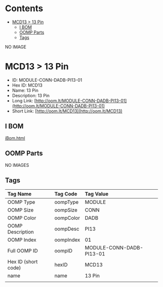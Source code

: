 



Contents
========

* [MCD13 > 13 Pin](#mcd13--13-pin)
	* [I BOM](#i-bom)
	* [OOMP Parts](#oomp-parts)
	* [Tags](#tags)
  
NO IMAGE  
# MCD13 > 13 Pin

- ID: MODULE-CONN-DADB-PI13-01
- Hex ID: MCD13
- Name: 13 Pin
- Description: 13 Pin
- Long Link: [http://oom.lt/MODULE-CONN-DADB-PI13-01](http://oom.lt/MODULE-CONN-DADB-PI13-01)
- Short Link: [http://oom.lt/MCD13](http://oom.lt/MCD13)

## I BOM
  
[iBom.html](https://htmlpreview.github.io/?https://github.com/oomlout/oomlout_OOMP_projects_V2/blob/main/MODULE/CONN/DADB/PI13/01/ibom.html)
## OOMP Parts
  
NO IMAGES  
## Tags
  

|Tag Name|Tag Code|Tag Value|
| :--- | :--- | :--- |
|OOMP Type|oompType|MODULE|
|OOMP Size|oompSize|CONN|
|OOMP Color|oompColor|DADB|
|OOMP Description|oompDesc|PI13|
|OOMP Index|oompIndex|01|
|Full OOMP ID|oompID|MODULE-CONN-DADB-PI13-01|
|Hex ID (short code)|hexID|MCD13|
|name|name|13 Pin|
||||
